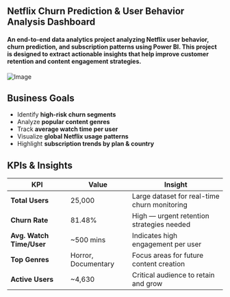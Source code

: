 ## Netflix Churn Prediction & User Behavior Analysis Dashboard

#### An end-to-end data analytics project analyzing Netflix user behavior, churn prediction, and subscription patterns using Power BI. This project is designed to extract actionable insights that help improve customer retention and content engagement strategies.

![Image](https://github.com/user-attachments/assets/cd6bd46f-a894-4468-b486-359b037f239a)

## Business Goals

- Identify **high-risk churn segments**
- Analyze **popular content genres**
- Track **average watch time per user**
- Visualize **global Netflix usage patterns**
- Highlight **subscription trends by plan & country**

## KPIs & Insights

| KPI                        | Value     | Insight |
|---------------------------|-----------|---------|
| **Total Users**           | 25,000    | Large dataset for real-time churn monitoring |
| **Churn Rate**            | 81.48%    | High — urgent retention strategies needed |
| **Avg. Watch Time/User**  | ~500 mins | Indicates high engagement per user |
| **Top Genres**            | Horror, Documentary | Focus areas for future content creation |
| **Active Users**          | ~4,630    | Critical audience to retain and grow |

